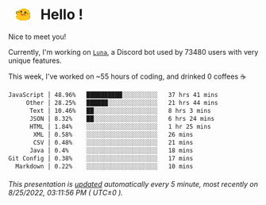 <h1>   <img src="./spoinky.gif" style="vertical-align:middle;" width="30px">   Hello ! </h1>

Nice to meet you!

Currently, I'm working on <a href='https://github.com/Asgarrrr/Luna'>`Luna`</a>, a Discord bot used by 73480 users with very unique features.

This week, I've worked on ~55 hours of coding, and drinked 0 coffees ☕

```
JavaScript │ 48.96%   ██████████░░░░░░░░░░   37 hrs 41 mins
     Other │ 28.25%   ██████░░░░░░░░░░░░░░   21 hrs 44 mins
      Text │ 10.46%   ██░░░░░░░░░░░░░░░░░░   8 hrs 3 mins
      JSON │ 8.32%    ██░░░░░░░░░░░░░░░░░░   6 hrs 24 mins
      HTML │ 1.84%    ░░░░░░░░░░░░░░░░░░░░   1 hr 25 mins
       XML │ 0.58%    ░░░░░░░░░░░░░░░░░░░░   26 mins
       CSV │ 0.48%    ░░░░░░░░░░░░░░░░░░░░   21 mins
      Java │ 0.4%     ░░░░░░░░░░░░░░░░░░░░   18 mins
Git Config │ 0.38%    ░░░░░░░░░░░░░░░░░░░░   17 mins
  Markdown │ 0.22%    ░░░░░░░░░░░░░░░░░░░░   10 mins
```

###### This presentation is [updated](https://github.com/Asgarrrr) automatically every 5 minute, most recently on 8/25/2022, 03:11:56 PM ( UTC±0 ).